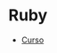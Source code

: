 # Ruby
* [Curso](https://www.youtube.com/watch?v=CeUFvGaDNdo&list=PLpOqH6AE0tNiiCJGLPs04UosFkqT2GR92)